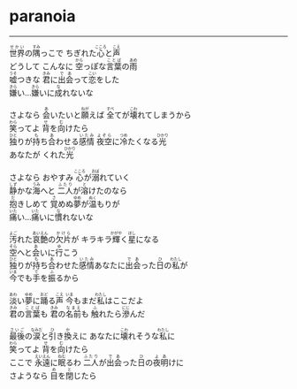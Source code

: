 # paranoia
---
<lyric>
<ruby>世界<rt>せかい</rt></ruby>の<ruby>隅<rt>すみ</rt></ruby>っこで ちぎれた<ruby>心<rt>こころ</rt></ruby>と<ruby>声<rt>こえ</rt></ruby><br/>
どうして こんなに <ruby>空<rt>から</rt></ruby>っぽな<ruby>言葉<rt>ことば</rt></ruby>の<ruby>雨<rt>あめ</rt></ruby><br/>
<ruby>嘘<rt>うそ</rt></ruby>つきな <ruby>君<rt>きみ</rt></ruby>に<ruby>出会<rt>であ</rt></ruby>って<ruby>恋<rt>こい</rt></ruby>をした<br/>
<ruby>嫌<rt>きら</rt></ruby>い…<ruby>嫌<rt>きら</rt></ruby>いに<ruby>成<rt>な</rt></ruby>れないな<br/>
<br/>
さよなら <ruby>会<rt>あ</rt></ruby>いたいと<ruby>願<rt>ねが</rt></ruby>えば <ruby>全<rt>すべ</rt></ruby>てが<ruby>壊<rt>こわ</rt></ruby>れてしまうから<br/>
<ruby>笑<rt>わら</rt></ruby>ってよ <ruby>背<rt>せ</rt></ruby>を<ruby>向<rt>む</rt></ruby>けたら<br/>
<ruby>独<rt>ひと</rt></ruby>りが<ruby>持<rt>も</rt></ruby>ち<ruby>合<rt>あ</rt></ruby>わせる<ruby>感情<rt>いたみ</rt></ruby> <ruby>夜空<rt>よぞら</rt></ruby>に<ruby>冷<rt>つめ</rt></ruby>たくなる<ruby>光<rt>ひかり</rt></ruby><br/>
あなたが くれた<ruby>光<rt>ひかり</rt></ruby><br/>
<br/>
さよなら おやすみ <ruby>心<rt>こころ</rt></ruby>が<ruby>溺<rt>おぼ</rt></ruby>れていく<br/>
<ruby>静<rt>しず</rt></ruby>かな<ruby>海<rt>うみ</rt></ruby>へと <ruby>二人<rt>ふたり</rt></ruby>が<ruby>溶<rt>と</rt></ruby>けたのなら<br/>
<ruby>抱<rt>だ</rt></ruby>きしめて <ruby>覚<rt>さ</rt></ruby>めぬ<ruby>夢<rt>ゆめ</rt></ruby>が<ruby>温<rt>ぬく</rt></ruby>もりが<br/>
<ruby>痛<rt>いた</rt></ruby>い…<ruby>痛<rt>いた</rt></ruby>いに<ruby>慣<rt>な</rt></ruby>れないな<br/>
<br/>
<ruby>汚<rt>よご</rt></ruby>れた<ruby>哀艶<rt>あいえん</rt></ruby>の<ruby>欠片<rt>かけら</rt></ruby>が キラキラ<ruby>輝<rt>かがや</rt></ruby>く<ruby>星<rt>ほし</rt></ruby>になる<br/>
<ruby>空<rt>そら</rt></ruby>へと<ruby>会<rt>あ</rt></ruby>いに<ruby>行<rt>ゆ</rt></ruby>こう<br/>
<ruby>独<rt>ひと</rt></ruby>りが<ruby>持<rt>も</rt></ruby>ち<ruby>合<rt>あ</rt></ruby>わせた<ruby>感情<rt>いたみ</rt></ruby>あなたに<ruby>出会<rt>であ</rt></ruby>った<ruby>日<rt>ひ</rt></ruby>の<ruby>私<rt>わたし</rt></ruby>が<br/>
<ruby>今<rt>いま</rt></ruby>でも<ruby>手<rt>て</rt></ruby>を<ruby>振<rt>ふ</rt></ruby>るから<br/>
<br/>
<ruby>淡<rt>あわ</rt></ruby>い<ruby>夢<rt>ゆめ</rt></ruby>に<ruby>踊<rt>おど</rt></ruby>る<ruby>声<rt>こえ</rt></ruby> <ruby>今<rt>いま</rt></ruby>もまだ<ruby>私<rt>わたし</rt></ruby>はここだよ<br/>
<ruby>君<rt>きみ</rt></ruby>の<ruby>言葉<rt>ことば</rt></ruby>も <ruby>君<rt>きみ</rt></ruby>の<ruby>名前<rt>なまえ</rt></ruby>も <ruby>触<rt>ふ</rt></ruby>れたら<ruby>滲<rt>にじ</rt></ruby>んだ<br/>
<br/>
<ruby>最後<rt>さいご</rt></ruby>の<ruby>涙<rt>なみだ</rt></ruby>と<ruby>引<rt>ひ</rt></ruby>き<ruby>換<rt>か</rt></ruby>えに あなたに<ruby>壊<rt>こわ</rt></ruby>れそうな<ruby>私<rt>わたし</rt></ruby>に<br/>
<ruby>笑<rt>わら</rt></ruby>ってよ <ruby>背<rt>せ</rt></ruby>を<ruby>向<rt>む</rt></ruby>けたら<br/>
ここで <ruby>永遠<rt>えいえん</rt></ruby>に<ruby>眠<rt>ねむ</rt></ruby>るわ <ruby>二人<rt>ふたり</rt></ruby>が<ruby>出会<rt>であ</rt></ruby>った<ruby>日<rt>ひ</rt></ruby>の<ruby>夜明<rt>よあ</rt></ruby>けに<br/>
さようなら <ruby>目<rt>め</rt></ruby>を<ruby>閉<rt>と</rt></ruby>じたら<br/>
</lyric>
